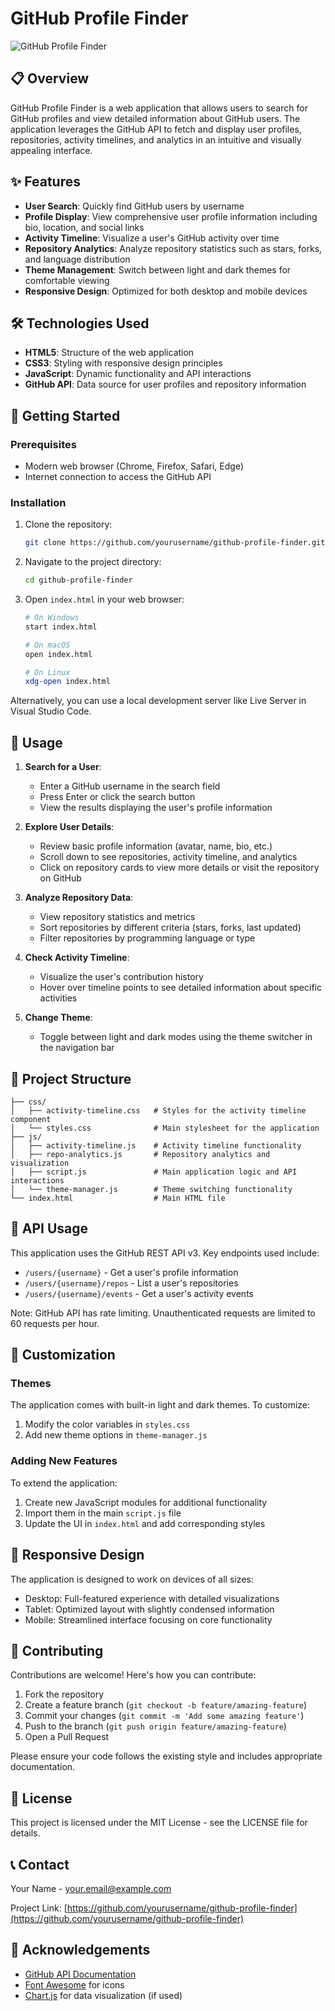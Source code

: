 # GitHub Profile Finder

![GitHub Profile Finder](https://placehold.co/600x400?text=GitHub+Profile+Finder&font=montserrat)

## 📋 Overview

GitHub Profile Finder is a web application that allows users to search for GitHub profiles and view detailed information about GitHub users. The application leverages the GitHub API to fetch and display user profiles, repositories, activity timelines, and analytics in an intuitive and visually appealing interface.

## ✨ Features

- **User Search**: Quickly find GitHub users by username
- **Profile Display**: View comprehensive user profile information including bio, location, and social links
- **Activity Timeline**: Visualize a user's GitHub activity over time
- **Repository Analytics**: Analyze repository statistics such as stars, forks, and language distribution
- **Theme Management**: Switch between light and dark themes for comfortable viewing
- **Responsive Design**: Optimized for both desktop and mobile devices

## 🛠️ Technologies Used

- **HTML5**: Structure of the web application
- **CSS3**: Styling with responsive design principles
- **JavaScript**: Dynamic functionality and API interactions
- **GitHub API**: Data source for user profiles and repository information

## 🚀 Getting Started

### Prerequisites

- Modern web browser (Chrome, Firefox, Safari, Edge)
- Internet connection to access the GitHub API

### Installation

1. Clone the repository:

   ```bash
   git clone https://github.com/yourusername/github-profile-finder.git
   ```

2. Navigate to the project directory:

   ```bash
   cd github-profile-finder
   ```

3. Open `index.html` in your web browser:

   ```bash
   # On Windows
   start index.html

   # On macOS
   open index.html

   # On Linux
   xdg-open index.html
   ```

Alternatively, you can use a local development server like Live Server in Visual Studio Code.

## 📖 Usage

1. **Search for a User**:

   - Enter a GitHub username in the search field
   - Press Enter or click the search button
   - View the results displaying the user's profile information

2. **Explore User Details**:

   - Review basic profile information (avatar, name, bio, etc.)
   - Scroll down to see repositories, activity timeline, and analytics
   - Click on repository cards to view more details or visit the repository on GitHub

3. **Analyze Repository Data**:

   - View repository statistics and metrics
   - Sort repositories by different criteria (stars, forks, last updated)
   - Filter repositories by programming language or type

4. **Check Activity Timeline**:

   - Visualize the user's contribution history
   - Hover over timeline points to see detailed information about specific activities

5. **Change Theme**:
   - Toggle between light and dark modes using the theme switcher in the navigation bar

## 🧩 Project Structure

```
├── css/
│   ├── activity-timeline.css   # Styles for the activity timeline component
│   └── styles.css              # Main stylesheet for the application
├── js/
│   ├── activity-timeline.js    # Activity timeline functionality
│   ├── repo-analytics.js       # Repository analytics and visualization
│   ├── script.js               # Main application logic and API interactions
│   └── theme-manager.js        # Theme switching functionality
└── index.html                  # Main HTML file
```

## 🔄 API Usage

This application uses the GitHub REST API v3. Key endpoints used include:

- `/users/{username}` - Get a user's profile information
- `/users/{username}/repos` - List a user's repositories
- `/users/{username}/events` - Get a user's activity events

Note: GitHub API has rate limiting. Unauthenticated requests are limited to 60 requests per hour.

## 🎨 Customization

### Themes

The application comes with built-in light and dark themes. To customize:

1. Modify the color variables in `styles.css`
2. Add new theme options in `theme-manager.js`

### Adding New Features

To extend the application:

1. Create new JavaScript modules for additional functionality
2. Import them in the main `script.js` file
3. Update the UI in `index.html` and add corresponding styles

## 📱 Responsive Design

The application is designed to work on devices of all sizes:

- Desktop: Full-featured experience with detailed visualizations
- Tablet: Optimized layout with slightly condensed information
- Mobile: Streamlined interface focusing on core functionality

## 🤝 Contributing

Contributions are welcome! Here's how you can contribute:

1. Fork the repository
2. Create a feature branch (`git checkout -b feature/amazing-feature`)
3. Commit your changes (`git commit -m 'Add some amazing feature'`)
4. Push to the branch (`git push origin feature/amazing-feature`)
5. Open a Pull Request

Please ensure your code follows the existing style and includes appropriate documentation.

## 📄 License

This project is licensed under the MIT License - see the LICENSE file for details.

## 📞 Contact

Your Name - [your.email@example.com](mailto:your.email@example.com)

Project Link: [https://github.com/yourusername/github-profile-finder](https://github.com/yourusername/github-profile-finder)

## 🙏 Acknowledgements

- [GitHub API Documentation](https://docs.github.com/en/rest)
- [Font Awesome](https://fontawesome.com/) for icons
- [Chart.js](https://www.chartjs.org/) for data visualization (if used)

